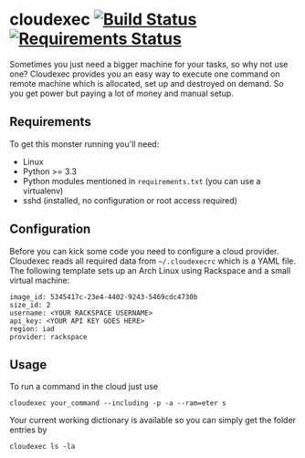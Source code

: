 # cloudexec [![Build Status](https://travis-ci.org/crepererum/cloudexec.svg?branch=master)](https://travis-ci.org/crepererum/cloudexec) [![Requirements Status](https://requires.io/github/crepererum/cloudexec/requirements.png?branch=master)](https://requires.io/github/crepererum/cloudexec/requirements/?branch=master)
Sometimes you just need a bigger machine for your tasks, so why not use one? Cloudexec provides you an easy way to execute one command on remote machine which is allocated, set up and destroyed on demand. So you get power but paying a lot of money and manual setup.

## Requirements
To get this monster running you'll need:

 - Linux
 - Python >= 3.3
 - Python modules mentioned in `requirements.txt` (you can use a virtualenv)
 - sshd (installed, no configuration or root access required)

## Configuration
Before you can kick some code you need to configure a cloud provider. Cloudexec reads all required data from `~/.cloudexecrc` which is a YAML file. The following template sets up an Arch Linux using Rackspace and a small virtual machine:

    image_id: 5345417c-23e4-4402-9243-5469cdc4730b
    size_id: 2
    username: <YOUR RACKSPACE USERNAME>
    api_key: <YOUR API KEY GOES HERE>
    region: iad
    provider: rackspace

## Usage
To run a command in the cloud just use

    cloudexec your_command --including -p -a --ram=eter s

Your current working dictionary is available so you can simply get the folder entries by

    cloudexec ls -la

